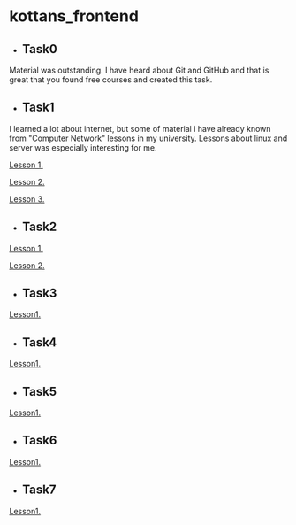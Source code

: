 # kottans_frontend
- ## Task0
Material was outstanding. I have heard about Git and GitHub and that is great that you found free courses and created this task.
- ## Task1
I learned a lot about internet, but some of material i have already known from "Computer Network" lessons in my university.
Lessons about linux and server was especially interesting for me.

[Lesson 1.](https://github.com/Nick9707/kottans_frontend/blob/master/Task_1/Screenshot%20from%202017-11-15%2000-56-34.png?raw=true)

[Lesson 2.](https://github.com/Nick9707/kottans_frontend/blob/master/Task_1/exersise2.png?raw=true)

[Lesson 3.](https://github.com/Nick9707/kottans_frontend/blob/master/Task_1/Screenshot%20from%202017-12-25%2020-09-45.png?raw=true)

- ## Task2

[Lesson 1.](https://github.com/Nick9707/kottans_frontend/blob/master/Task_02/Lesson1.png?raw=true)

[Lesson 2.](https://github.com/Nick9707/kottans_frontend/blob/master/Task_02/Lesson2.png?raw=true)

- ## Task3

[Lesson1.](https://github.com/Nick9707/kottans_frontend/blob/master/Task_03/Lesson1.png?raw=true)

- ## Task4

[Lesson1.](https://github.com/Nick9707/kottans_frontend/blob/master/Task_04/Lesson1.png?raw=true)

- ## Task5

[Lesson1.](https://github.com/Nick9707/kottans_frontend/blob/master/Task_05/Lesson1.png?raw=true)

- ##  Task6

[Lesson1.](https://github.com/Nick9707/kottans_frontend/blob/master/Task_06/Lesson1.png?raw=true)

- ##  Task7

[Lesson1.](https://github.com/Nick9707/kottans_frontend/blob/master/Task_07/Lesson1.png?raw=true)
